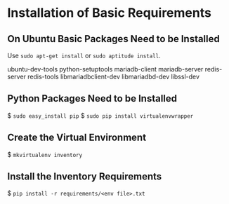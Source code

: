 # Installation of Basic Requirements

## On Ubuntu Basic Packages Need to be Installed

Use `sudo apt-get install` or `sudo aptitude install`.

ubuntu-dev-tools
python-setuptools
mariadb-client
mariadb-server
redis-server
redis-tools
libmariadbclient-dev
libmariadbd-dev
libssl-dev

## Python Packages Need to be Installed

$ `sudo easy_install pip`
$ `sudo pip install virtualenvwrapper`

## Create the Virtual Environment

$ `mkvirtualenv inventory`

## Install the Inventory Requirements

$ `pip install -r requirements/<env file>.txt`
